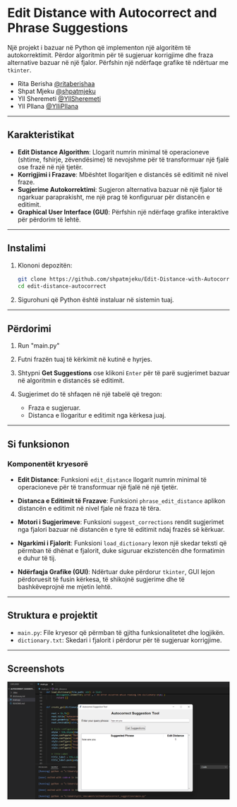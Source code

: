 # Edit Distance with Autocorrect and Phrase Suggestions

Një projekt i bazuar në Python që implementon një algoritëm të autokorrektimit. Përdor algoritmin për të sugjeruar korrigjime dhe fraza alternative bazuar në një fjalor. Përfshin një ndërfaqe grafike të ndërtuar me `tkinter`.

- Rita Berisha [@ritaberishaa](https://github.com/ritaberishaa)
- Shpat Mjeku [@shpatmjeku](https://github.com/shpatmjeku)
- Yll Sheremeti [@YllSheremeti](https://github.com/YllSheremeti)
- Yll Pllana [@YlliPllana](https://github.com/YlliPllana)
---

## Karakteristikat
- **Edit Distance Algorithm**: Llogarit numrin minimal të operacioneve (shtime, fshirje, zëvendësime) të nevojshme për të transformuar një fjalë ose frazë në një tjetër.
- **Korrigjimi i Frazave**: Mbështet llogaritjen e distancës së editimit në nivel fraze.
- **Sugjerime Autokorrektimi**: Sugjeron alternativa bazuar në një fjalor të ngarkuar paraprakisht, me një prag të konfiguruar për distancën e editimit.
- **Graphical User Interface (GUI)**: Përfshin një ndërfaqe grafike interaktive për përdorim të lehtë.

---


## Instalimi

1. Klononi depozitën:
    ```bash
    git clone https://github.com/shpatmjeku/Edit-Distance-with-Autocorrect-and-Phrase-Suggestions_23.git
    cd edit-distance-autocorrect
    ```
2. Sigurohuni që Python është instaluar në sistemin tuaj.

---

## Përdorimi
1. Run "main.py"
2. Futni frazën tuaj të kërkimit në kutinë e hyrjes.

3. Shtypni **Get Suggestions** ose klikoni `Enter` për të parë sugjerimet bazuar në algoritmin e distancës së editimit.

4. Sugjerimet do të shfaqen në një tabelë që tregon:
    - Fraza e sugjeruar.
    - Distanca e llogaritur e editimit nga kërkesa juaj.

---

## Si funksionon
### Komponentët kryesorë
- **Edit Distance**:
    Funksioni `edit_distance` llogarit numrin minimal të operacioneve për të transformuar një fjalë në një tjetër.
    
- **Distanca e Editimit të Frazave**:
    Funksioni `phrase_edit_distance` aplikon distancën e editimit në nivel fjale në fraza të tëra.

- **Motori i Sugjerimeve**:
    Funksioni `suggest_corrections` rendit sugjerimet nga fjalori bazuar në distancën e tyre të editimit ndaj frazës së kërkuar.

- **Ngarkimi i Fjalorit**:
    Funksioni `load_dictionary` lexon një skedar teksti që përmban të dhënat e fjalorit, duke siguruar ekzistencën dhe formatimin e duhur të tij.

- **Ndërfaqja Grafike (GUI)**:
    Ndërtuar duke përdorur `tkinter`, GUI lejon përdoruesit të fusin kërkesa, të shikojnë sugjerime dhe të bashkëveprojnë me mjetin lehtë.

---

## Struktura e projektit
- `main.py`: File kryesor që përmban të gjitha funksionalitetet dhe logjikën.
- `dictionary.txt`: Skedari i fjalorit i përdorur për të sugjeruar korrigjime.

---



## Screenshots
![Pamja e projektit](/images/image1.png)


